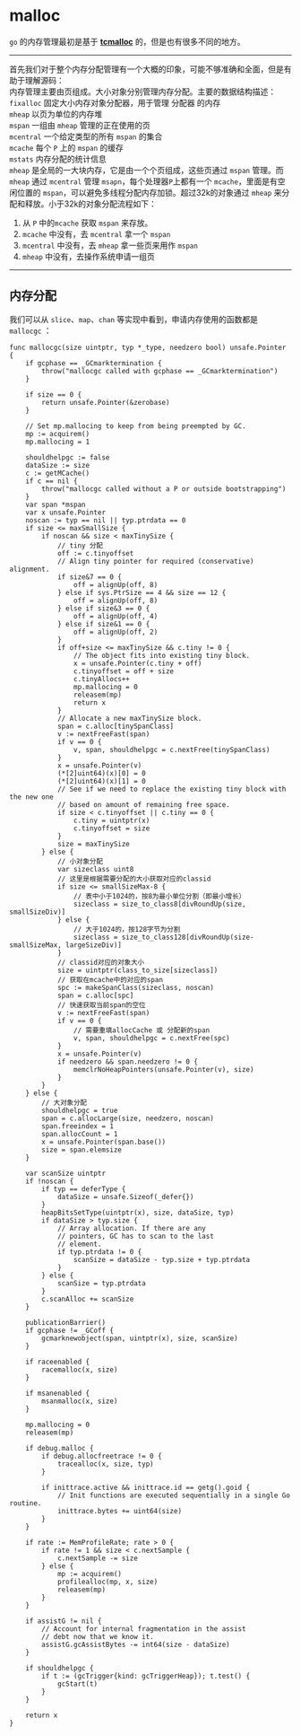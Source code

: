 # malloc
`go` 的内存管理最初是基于 **[tcmalloc](http://goog-perftools.sourceforge.net/doc/tcmalloc.html)** 的，但是也有很多不同的地方。  

-----------------------------------------------------------------------
首先我们对于整个内存分配管理有一个大概的印象，可能不够准确和全面，但是有助于理解源码：  
内存管理主要由页组成。大小对象分别管理内存分配。主要的数据结构描述：
`fixalloc` 固定大小内存对象分配器，用于管理 分配器 的内存  
`mheap` 以页为单位的内存堆  
`mspan` 一组由 `mheap` 管理的正在使用的页  
`mcentral` 一个给定类型的所有 `mspan` 的集合  
`mcache` 每个 `P` 上的 `mspan` 的缓存  
`mstats` 内存分配的统计信息  
`mheap` 是全局的一大块内存，它是由一个个页组成，这些页通过 `mspan` 管理。而 `mheap` 通过 `mcentral` 管理 `msapn`，每个处理器`P`上都有一个 `mcache`，里面是有空闲位置的 `mspan`，可以避免多线程分配内存加锁。超过32k的对象通过 `mheap` 来分配和释放。小于32k的对象分配流程如下：
1. 从 `P` 中的`mcache` 获取 `mspan` 来存放。
2. `mcache` 中没有，去 `mcentral` 拿一个 `mspan`
3. `mcentral` 中没有，去 `mheap` 拿一些页来用作 `mspan`
4. `mheap` 中没有，去操作系统申请一组页
------------------------------------------------------------------------

## 内存分配
我们可以从 `slice`、`map`、`chan` 等实现中看到，申请内存使用的函数都是 `mallocgc` ：
```
func mallocgc(size uintptr, typ *_type, needzero bool) unsafe.Pointer {
    if gcphase == _GCmarktermination {
        throw("mallocgc called with gcphase == _GCmarktermination")
    }

    if size == 0 {
        return unsafe.Pointer(&zerobase)
    }

    // Set mp.mallocing to keep from being preempted by GC.
    mp := acquirem()
    mp.mallocing = 1

    shouldhelpgc := false
    dataSize := size
    c := getMCache()
    if c == nil {
        throw("mallocgc called without a P or outside bootstrapping")
    }
    var span *mspan
    var x unsafe.Pointer
    noscan := typ == nil || typ.ptrdata == 0
    if size <= maxSmallSize {
        if noscan && size < maxTinySize {
            // tiny 分配
            off := c.tinyoffset
            // Align tiny pointer for required (conservative) alignment.
            if size&7 == 0 {
                off = alignUp(off, 8)
            } else if sys.PtrSize == 4 && size == 12 {
                off = alignUp(off, 8)
            } else if size&3 == 0 {
                off = alignUp(off, 4)
            } else if size&1 == 0 {
                off = alignUp(off, 2)
            }
            if off+size <= maxTinySize && c.tiny != 0 {
                // The object fits into existing tiny block.
                x = unsafe.Pointer(c.tiny + off)
                c.tinyoffset = off + size
                c.tinyAllocs++
                mp.mallocing = 0
                releasem(mp)
                return x
            }
            // Allocate a new maxTinySize block.
            span = c.alloc[tinySpanClass]
            v := nextFreeFast(span)
            if v == 0 {
                v, span, shouldhelpgc = c.nextFree(tinySpanClass)
            }
            x = unsafe.Pointer(v)
            (*[2]uint64)(x)[0] = 0
            (*[2]uint64)(x)[1] = 0
            // See if we need to replace the existing tiny block with the new one
            // based on amount of remaining free space.
            if size < c.tinyoffset || c.tiny == 0 {
                c.tiny = uintptr(x)
                c.tinyoffset = size
            }
            size = maxTinySize
        } else {
            // 小对象分配
            var sizeclass uint8
            // 这里是根据需要分配的大小获取对应的classid
            if size <= smallSizeMax-8 {
                // 表中小于1024的，按8为最小单位分割（即最小增长）
                sizeclass = size_to_class8[divRoundUp(size, smallSizeDiv)]
            } else {
                // 大于1024的，按128字节为分割
                sizeclass = size_to_class128[divRoundUp(size-smallSizeMax, largeSizeDiv)]
            }
            // classid对应的对象大小
            size = uintptr(class_to_size[sizeclass])
            // 获取在mcache中的对应的span
            spc := makeSpanClass(sizeclass, noscan)
            span = c.alloc[spc]
            // 快速获取当前span的空位
            v := nextFreeFast(span)
            if v == 0 {
                // 需要重填allocCache 或 分配新的span
                v, span, shouldhelpgc = c.nextFree(spc)
            }
            x = unsafe.Pointer(v)
            if needzero && span.needzero != 0 {
                memclrNoHeapPointers(unsafe.Pointer(v), size)
            }
        }
    } else {
        // 大对象分配
        shouldhelpgc = true
        span = c.allocLarge(size, needzero, noscan)
        span.freeindex = 1
        span.allocCount = 1
        x = unsafe.Pointer(span.base())
        size = span.elemsize
    }

    var scanSize uintptr
    if !noscan {
        if typ == deferType {
            dataSize = unsafe.Sizeof(_defer{})
        }
        heapBitsSetType(uintptr(x), size, dataSize, typ)
        if dataSize > typ.size {
            // Array allocation. If there are any
            // pointers, GC has to scan to the last
            // element.
            if typ.ptrdata != 0 {
                scanSize = dataSize - typ.size + typ.ptrdata
            }
        } else {
            scanSize = typ.ptrdata
        }
        c.scanAlloc += scanSize
    }

    publicationBarrier()
    if gcphase != _GCoff {
        gcmarknewobject(span, uintptr(x), size, scanSize)
    }

    if raceenabled {
        racemalloc(x, size)
    }

    if msanenabled {
        msanmalloc(x, size)
    }

    mp.mallocing = 0
    releasem(mp)

    if debug.malloc {
        if debug.allocfreetrace != 0 {
            tracealloc(x, size, typ)
        }

        if inittrace.active && inittrace.id == getg().goid {
            // Init functions are executed sequentially in a single Go routine.
            inittrace.bytes += uint64(size)
        }
    }

    if rate := MemProfileRate; rate > 0 {
        if rate != 1 && size < c.nextSample {
            c.nextSample -= size
        } else {
            mp := acquirem()
            profilealloc(mp, x, size)
            releasem(mp)
        }
    }

    if assistG != nil {
        // Account for internal fragmentation in the assist
        // debt now that we know it.
        assistG.gcAssistBytes -= int64(size - dataSize)
    }

    if shouldhelpgc {
        if t := (gcTrigger{kind: gcTriggerHeap}); t.test() {
            gcStart(t)
        }
    }

    return x
}
```
